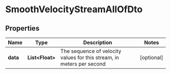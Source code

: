 

# SmoothVelocityStreamAllOfDto

## Properties

Name | Type | Description | Notes
------------ | ------------- | ------------- | -------------
**data** | **List&lt;Float&gt;** | The sequence of velocity values for this stream, in meters per second |  [optional]



